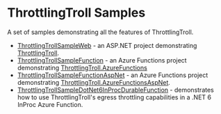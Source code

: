 # ThrottlingTroll Samples

A set of samples demonstrating all the features of ThrottlingTroll.

* [ThrottlingTrollSampleWeb](https://github.com/scale-tone/ThrottlingTroll/tree/main/samples/ThrottlingTrollSampleWeb) - an ASP.NET project demonstrating [ThrottlingTroll](https://www.nuget.org/packages/ThrottlingTroll).
* [ThrottlingTrollSampleFunction](https://github.com/scale-tone/ThrottlingTroll/tree/main/samples/ThrottlingTrollSampleFunction) - an Azure Functions project demonstrating [ThrottlingTroll.AzureFunctions](https://www.nuget.org/packages/ThrottlingTroll.AzureFunctions)
* [ThrottlingTrollSampleFunctionAspNet](https://github.com/scale-tone/ThrottlingTroll/tree/main/samples/ThrottlingTrollSampleFunctionAspNet) - an Azure Functions project demonstrating [ThrottlingTroll.AzureFunctionsAspNet](https://www.nuget.org/packages/ThrottlingTroll.AzureFunctionsAspNet).
* [ThrottlingTrollSampleDotNet6InProcDurableFunction](https://github.com/scale-tone/ThrottlingTroll/tree/main/samples/ThrottlingTrollSampleDotNet6InProcDurableFunction) - demonstrates how to use ThrottlingTroll's egress throttling capabilities in a .NET 6 InProc Azure Function.
